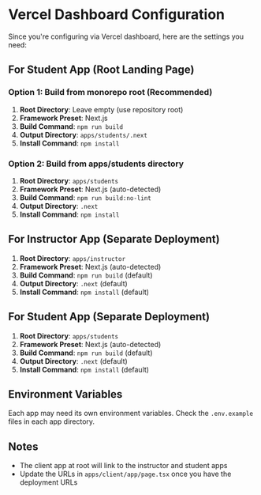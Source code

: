 # Vercel Dashboard Configuration

Since you're configuring via Vercel dashboard, here are the settings you need:

## For Student App (Root Landing Page)

### Option 1: Build from monorepo root (Recommended)
1. **Root Directory**: Leave empty (use repository root)
2. **Framework Preset**: Next.js
3. **Build Command**: `npm run build`
4. **Output Directory**: `apps/students/.next`
5. **Install Command**: `npm install`

### Option 2: Build from apps/students directory
1. **Root Directory**: `apps/students`
2. **Framework Preset**: Next.js (auto-detected)
3. **Build Command**: `npm run build:no-lint`
4. **Output Directory**: `.next`
5. **Install Command**: `npm install`

## For Instructor App (Separate Deployment)
1. **Root Directory**: `apps/instructor`
2. **Framework Preset**: Next.js (auto-detected)
3. **Build Command**: `npm run build` (default)
4. **Output Directory**: `.next` (default)
5. **Install Command**: `npm install` (default)

## For Student App (Separate Deployment)
1. **Root Directory**: `apps/students`
2. **Framework Preset**: Next.js (auto-detected)
3. **Build Command**: `npm run build` (default)
4. **Output Directory**: `.next` (default)
5. **Install Command**: `npm install` (default)

## Environment Variables
Each app may need its own environment variables. Check the `.env.example` files in each app directory.

## Notes
- The client app at root will link to the instructor and student apps
- Update the URLs in `apps/client/app/page.tsx` once you have the deployment URLs